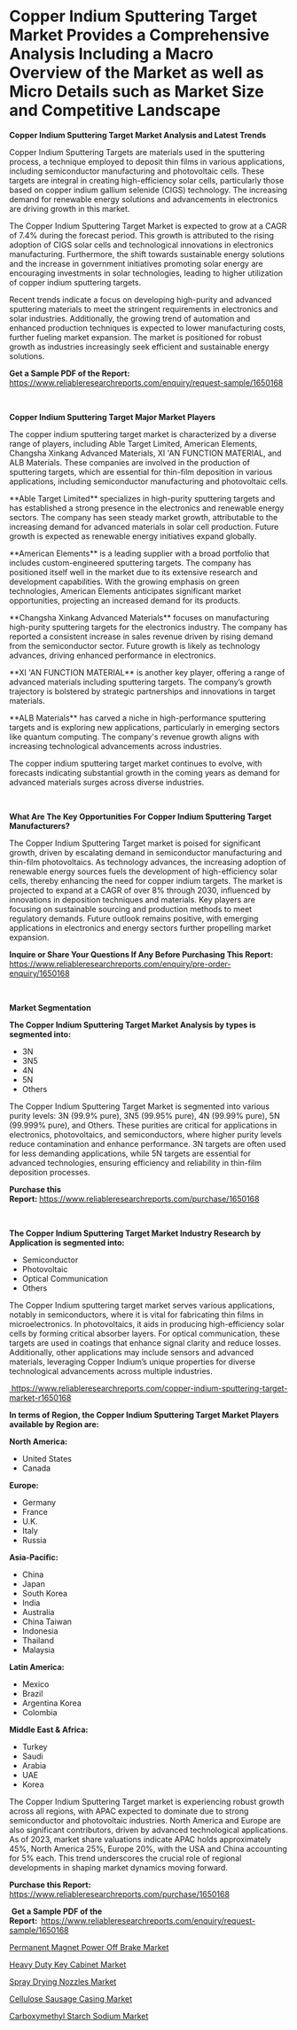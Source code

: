 <p><h1>Copper Indium Sputtering Target Market Provides a Comprehensive Analysis Including a Macro Overview of the Market as well as Micro Details such as Market Size and Competitive Landscape</h1></p><p><strong>Copper Indium Sputtering Target Market Analysis and Latest Trends</strong></p>
<p><p>Copper Indium Sputtering Targets are materials used in the sputtering process, a technique employed to deposit thin films in various applications, including semiconductor manufacturing and photovoltaic cells. These targets are integral in creating high-efficiency solar cells, particularly those based on copper indium gallium selenide (CIGS) technology. The increasing demand for renewable energy solutions and advancements in electronics are driving growth in this market.</p><p>The Copper Indium Sputtering Target Market is expected to grow at a CAGR of 7.4% during the forecast period. This growth is attributed to the rising adoption of CIGS solar cells and technological innovations in electronics manufacturing. Furthermore, the shift towards sustainable energy solutions and the increase in government initiatives promoting solar energy are encouraging investments in solar technologies, leading to higher utilization of copper indium sputtering targets.</p><p>Recent trends indicate a focus on developing high-purity and advanced sputtering materials to meet the stringent requirements in electronics and solar industries. Additionally, the growing trend of automation and enhanced production techniques is expected to lower manufacturing costs, further fueling market expansion. The market is positioned for robust growth as industries increasingly seek efficient and sustainable energy solutions.</p></p>
<p><strong>Get a Sample PDF of the Report:&nbsp;</strong> <a href="https://www.reliableresearchreports.com/enquiry/request-sample/1650168?utm_campaign=121&utm_medium=2&utm_source=Github&utm_content=ia&utm_term=26092024&utm_id=copper-indium-sputtering-target">https://www.reliableresearchreports.com/enquiry/request-sample/1650168</a></p>
<p>&nbsp;</p>
<p><strong>Copper Indium Sputtering Target Major Market Players</strong></p>
<p><p>The copper indium sputtering target market is characterized by a diverse range of players, including Able Target Limited, American Elements, Changsha Xinkang Advanced Materials, XI 'AN FUNCTION MATERIAL, and ALB Materials. These companies are involved in the production of sputtering targets, which are essential for thin-film deposition in various applications, including semiconductor manufacturing and photovoltaic cells.</p><p>**Able Target Limited** specializes in high-purity sputtering targets and has established a strong presence in the electronics and renewable energy sectors. The company has seen steady market growth, attributable to the increasing demand for advanced materials in solar cell production. Future growth is expected as renewable energy initiatives expand globally.</p><p>**American Elements** is a leading supplier with a broad portfolio that includes custom-engineered sputtering targets. The company has positioned itself well in the market due to its extensive research and development capabilities. With the growing emphasis on green technologies, American Elements anticipates significant market opportunities, projecting an increased demand for its products.</p><p>**Changsha Xinkang Advanced Materials** focuses on manufacturing high-purity sputtering targets for the electronics industry. The company has reported a consistent increase in sales revenue driven by rising demand from the semiconductor sector. Future growth is likely as technology advances, driving enhanced performance in electronics.</p><p>**XI 'AN FUNCTION MATERIAL** is another key player, offering a range of advanced materials including sputtering targets. The company’s growth trajectory is bolstered by strategic partnerships and innovations in target materials.</p><p>**ALB Materials** has carved a niche in high-performance sputtering targets and is exploring new applications, particularly in emerging sectors like quantum computing. The company's revenue growth aligns with increasing technological advancements across industries.</p><p>The copper indium sputtering target market continues to evolve, with forecasts indicating substantial growth in the coming years as demand for advanced materials surges across diverse industries.</p></p>
<p>&nbsp;</p>
<p><strong>What Are The Key Opportunities For Copper Indium Sputtering Target Manufacturers?</strong></p>
<p><p>The Copper Indium Sputtering Target market is poised for significant growth, driven by escalating demand in semiconductor manufacturing and thin-film photovoltaics. As technology advances, the increasing adoption of renewable energy sources fuels the development of high-efficiency solar cells, thereby enhancing the need for copper indium targets. The market is projected to expand at a CAGR of over 8% through 2030, influenced by innovations in deposition techniques and materials. Key players are focusing on sustainable sourcing and production methods to meet regulatory demands. Future outlook remains positive, with emerging applications in electronics and energy sectors further propelling market expansion.</p></p>
<p><strong>Inquire or Share Your Questions If Any Before Purchasing This Report:</strong> <a href="https://www.reliableresearchreports.com/enquiry/pre-order-enquiry/1650168?utm_campaign=121&utm_medium=2&utm_source=Github&utm_content=ia&utm_term=26092024&utm_id=copper-indium-sputtering-target">https://www.reliableresearchreports.com/enquiry/pre-order-enquiry/1650168</a></p>
<p>&nbsp;</p>
<p><strong>Market Segmentation</strong></p>
<p><strong>The Copper Indium Sputtering Target Market Analysis by types is segmented into:</strong></p>
<p><ul><li>3N</li><li>3N5</li><li>4N</li><li>5N</li><li>Others</li></ul></p>
<p><p>The Copper Indium Sputtering Target Market is segmented into various purity levels: 3N (99.9% pure), 3N5 (99.95% pure), 4N (99.99% pure), 5N (99.999% pure), and Others. These purities are critical for applications in electronics, photovoltaics, and semiconductors, where higher purity levels reduce contamination and enhance performance. 3N targets are often used for less demanding applications, while 5N targets are essential for advanced technologies, ensuring efficiency and reliability in thin-film deposition processes.</p></p>
<p><strong>Purchase this Report:&nbsp;</strong><a href="https://www.reliableresearchreports.com/purchase/1650168?utm_campaign=121&utm_medium=2&utm_source=Github&utm_content=ia&utm_term=26092024&utm_id=copper-indium-sputtering-target">https://www.reliableresearchreports.com/purchase/1650168</a></p>
<p>&nbsp;</p>
<p><strong>The Copper Indium Sputtering Target Market Industry Research by Application is segmented into:</strong></p>
<p><ul><li>Semiconductor</li><li>Photovoltaic</li><li>Optical Communication</li><li>Others</li></ul></p>
<p><p>The Copper Indium sputtering target market serves various applications, notably in semiconductors, where it is vital for fabricating thin films in microelectronics. In photovoltaics, it aids in producing high-efficiency solar cells by forming critical absorber layers. For optical communication, these targets are used in coatings that enhance signal clarity and reduce losses. Additionally, other applications may include sensors and advanced materials, leveraging Copper Indium’s unique properties for diverse technological advancements across multiple industries.</p></p>
<p><a href="https://www.reliableresearchreports.com/copper-indium-sputtering-target-market-r1650168?utm_campaign=121&utm_medium=2&utm_source=Github&utm_content=ia&utm_term=26092024&utm_id=copper-indium-sputtering-target">&nbsp;https://www.reliableresearchreports.com/copper-indium-sputtering-target-market-r1650168</a></p>
<p><strong>In terms of Region, the Copper Indium Sputtering Target Market Players available by Region are:</strong></p>
<p>
    <p> <strong> North America: </strong>
        <ul>
            <li>United States</li>
            <li>Canada</li>
        </ul>
        </p> 
    <p> <strong> Europe: </strong>
        <ul>
            <li>Germany</li>
            <li>France</li>
            <li>U.K.</li>
            <li>Italy</li>
            <li>Russia</li>
        </ul>
        </p> 
    <p> <strong> Asia-Pacific: </strong>
        <ul>
            <li>China</li>
            <li>Japan</li>
            <li>South Korea</li>
            <li>India</li>
            <li>Australia</li>
            <li>China Taiwan</li>
            <li>Indonesia</li>
            <li>Thailand</li>
            <li>Malaysia</li>
        </ul>
        </p> 
    <p> <strong> Latin America: </strong>
        <ul>
            <li>Mexico</li>
            <li>Brazil</li>
            <li>Argentina Korea</li>
            <li>Colombia</li>
        </ul>
        </p> 
    <p> <strong> Middle East & Africa: </strong>
        <ul>
            <li>Turkey</li>
            <li>Saudi</li>
            <li>Arabia</li>
            <li>UAE</li>
            <li>Korea</li>
        </ul>
    </p>
    </p>
<p><p>The Copper Indium Sputtering Target market is experiencing robust growth across all regions, with APAC expected to dominate due to strong semiconductor and photovoltaic industries. North America and Europe are also significant contributors, driven by advanced technological applications. As of 2023, market share valuations indicate APAC holds approximately 45%, North America 25%, Europe 20%, with the USA and China accounting for 5% each. This trend underscores the crucial role of regional developments in shaping market dynamics moving forward.</p></p>
<p><strong>Purchase this Report: </strong><a href="https://www.reliableresearchreports.com/purchase/1650168?utm_campaign=121&utm_medium=2&utm_source=Github&utm_content=ia&utm_term=26092024&utm_id=copper-indium-sputtering-target">https://www.reliableresearchreports.com/purchase/1650168</a></p>
<p>&nbsp;<strong>Get a Sample PDF of the Report:&nbsp;&nbsp;</strong><a href="https://www.reliableresearchreports.com/enquiry/request-sample/1650168?utm_campaign=121&utm_medium=2&utm_source=Github&utm_content=ia&utm_term=26092024&utm_id=copper-indium-sputtering-target">https://www.reliableresearchreports.com/enquiry/request-sample/1650168</a></p>
<p><strong></strong></p>
<p><p><a href="https://github.com/mauripalmi/Market-Research-Report-List-5/blob/main/permanent-magnet-power-off-brake-market.md?utm_campaign=121&utm_medium=2&utm_source=Github&utm_content=ia&utm_term=26092024&utm_id=copper-indium-sputtering-target">Permanent Magnet Power Off Brake Market</a></p><p><a href="https://issuu.com/reportprime-2/docs/heavy-duty-key-cabinet-market-size-_70c6641c78a9b9?utm_campaign=121&utm_medium=2&utm_source=Github&utm_content=ia&utm_term=26092024&utm_id=copper-indium-sputtering-target">Heavy Duty Key Cabinet Market</a></p><p><a href="https://issuu.com/reportprime-2/docs/spray-drying-nozzles-market-size-20_69efebdaebf696?utm_campaign=121&utm_medium=2&utm_source=Github&utm_content=ia&utm_term=26092024&utm_id=copper-indium-sputtering-target">Spray Drying Nozzles Market</a></p><p><a href="https://www.linkedin.com/pulse/global-cellulose-sausage-casing-industry-types-applications-kjojf?trackingId=Iw50gVcYRAeYY2uCPkQg5g%3D%3D&utm_campaign=121&utm_medium=2&utm_source=Github&utm_content=ia&utm_term=26092024&utm_id=copper-indium-sputtering-target">Cellulose Sausage Casing Market</a></p><p><a href="https://www.linkedin.com/pulse/carboxymethyl-starch-sodium-market2024-2031-industry-insights-e5uje?trackingId=4ZgHUYrMT9WtZoj6FjIkFg%3D%3D&utm_campaign=121&utm_medium=2&utm_source=Github&utm_content=ia&utm_term=26092024&utm_id=copper-indium-sputtering-target">Carboxymethyl Starch Sodium Market</a></p></p>